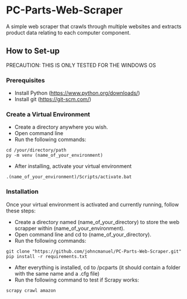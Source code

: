 # PC-Parts-Web-Scraper
A simple web scraper that crawls through multiple websites and extracts product data relating to each computer component.



## How to Set-up
PRECAUTION: THIS IS ONLY TESTED FOR THE WINDOWS OS

### Prerequisites
* Install Python (https://www.python.org/downloads/)
* Install git (https://git-scm.com/)

### Create a Virtual Environment
* Create a directory anywhere you wish.
* Open command line
* Run the following commands:
```console
cd /your/directory/path
py -m venv (name_of_your_environment)
```

* After installing, activate your virtual environment
```console
.(name_of_your_environment)/Scripts/activate.bat
```

### Installation
Once your virtual environment is activated and currently running, follow these steps:

* Create a directory named (name_of_your_directory) to store the web scrapper within (name_of_your_environment).
* Open command line and cd to (name_of_your_directory).
* Run the following commands:

```console
git clone "https://github.com/johncmanuel/PC-Parts-Web-Scraper.git"
pip install -r requirements.txt
```

* After everything is installed, cd to /pcparts (it should contain a folder with the same name and a .cfg file)
* Run the following command to test if Scrapy works:

```console
scrapy crawl amazon
```
